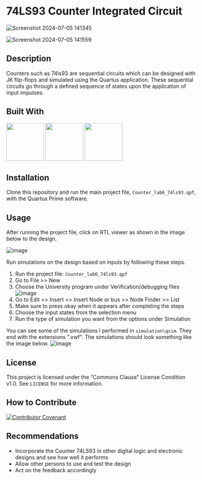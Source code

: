 # 74LS93 Counter Integrated Circuit

![Screenshot 2024-07-05 141345](https://github.com/Osestic/Counter_74LS93/assets/42704298/05da086d-2aba-49e1-8fb0-91285aa36793)

![Screenshot 2024-07-05 141559](https://github.com/Osestic/Counter_74LS93/assets/42704298/c15d0f15-e87a-4226-8d87-023d36e0c7f3)



## Description

Counters such as 74ls93 are sequential circuits which can be designed with JK flip-flops and simulated using the Quartus application. These sequential circuits
go through a defined sequence of states upon the application of input impulses. 
​

## Built With

<img src="https://github.com/Osestic/Counter_74LS93/assets/42704298/b0bd6bc0-3b4e-4e13-84a0-2e33f1cf34ee" width="100"/>


<img src="https://github.com/Osestic/Counter_74LS93/assets/42704298/5474b680-fc7a-431d-9d29-9a068a40c874" width="100"/>

<img src="https://github.com/Osestic/Counter_74LS93/assets/42704298/4b60b35b-471f-4133-b8e4-c176175c3dec" width="100"/>




## Installation
Clone this repository and run the main project file, ```Counter_lab6_74ls93.qpf```, with the Quartus Prime software.


## Usage
After running the project file, click on RTL viewer as shown in the image below to the design.

![image](https://github.com/Osestic/74LS93_Counter_Integrated_Circuit/assets/42704298/3a852e9b-5621-47dd-86cf-41a77100b2eb)

Run simulations on the design based on inputs by  following these steps.
1. Run the project file: ```Counter_lab6_74ls93.qpf```
2. Go to File >> New
3. Choose the University program under Verification/debugging files
   ![image](https://github.com/Osestic/74LS93_Counter_Integrated_Circuit/assets/42704298/a8b8c909-c8fc-4ac6-83ba-5d56f0bc776b)
4. Go to Edit >> Insert >> Insert Node or bus >> Node Finder >> List
5. Make sure to press okay when it appears after completing the steps
6. Choose the input states from the selection menu
7. Run the type of simulation you want from the options under Simulation

You can see some of the simulations I performed in ```simulation\qsim```. They end with the extensions ".vwf".
The simulations should look something like the image below.
![image](https://github.com/Osestic/74LS93_Counter_Integrated_Circuit/assets/42704298/dfed01ed-7550-47cf-aab2-9080b603212b)







## License
This project is licensed under the “Commons Clause” License Condition v1.0. See ```LICENSE``` for more information.


## How to Contribute
[![Contributor Covenant](https://img.shields.io/badge/Contributor%20Covenant-2.1-4baaaa.svg)](code_of_conduct.md)


## Recommendations
- Incorporate the Counter 74LS93 in other digital logic and electronic designs and see how well it performs
- Allow other persons to use and test the design
- Act on the feedback accordingly

